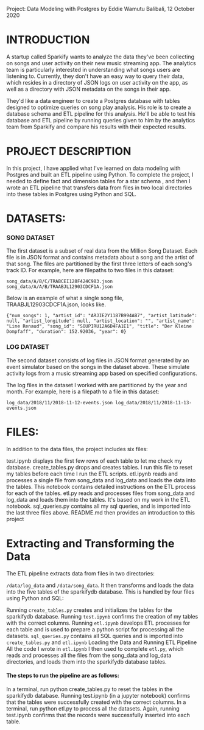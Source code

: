 Project: Data Modeling with Postgres
by Eddie Wamutu Balibali, 12 October 2020

 # INTRODUCTION
A startup called Sparkify wants to analyze the data they've been collecting on songs and user activity on their new music streaming app. The analytics team is particularly interested in understanding what songs users are listening to. Currently, they don't have an easy way to query their data, which resides in a directory of JSON logs on user activity on the app, as well as a directory with JSON metadata on the songs in their app.

They'd like a data engineer to create a Postgres database with tables designed to optimize queries on song play analysis. His role is to create a database schema and ETL pipeline for this analysis. He'll be able to test his database and ETL pipeline by running queries given to him by the analytics team from Sparkify and compare his results with their expected results.

# PROJECT DESCRIPTION
In this project, I have applied what I've learned on data modeling with Postgres and built an ETL pipeline using Python. To complete the project, I needed to define fact and dimension tables for a star schema , and then I wrote an ETL pipeline that transfers data from files in two local directories into these tables in Postgres using Python and SQL.

# DATASETS:

### SONG DATASET
The first dataset is a subset of real data from the Million Song Dataset. Each file is in JSON format and contains metadata about a song and the artist of that song. The files are partitioned by the first three letters of each song's track ID. For example, here are filepaths to two files in this dataset:

`song_data/A/B/C/TRABCEI128F424C983.json` 
`song_data/A/A/B/TRAABJL12903CDCF1A.json`

Below is an example of what a single song file, TRAABJL12903CDCF1A.json, looks like.

`{"num_songs": 1, "artist_id": "ARJIE2Y1187B994AB7", "artist_latitude": null, "artist_longitude": null, "artist_location": "", "artist_name": "Line Renaud", "song_id": "SOUPIRU12A6D4FA1E1", "title": "Der Kleine Dompfaff", "duration": 152.92036, "year": 0}`

### LOG DATASET
The second dataset consists of log files in JSON format generated by an event simulator based on the songs in the dataset above. These simulate activity logs from a music streaming app based on specified configurations.

The log files in the dataset I  worked with are partitioned by the year and month. For example, here is a filepath to a file in this dataset:

`log_data/2018/11/2018-11-12-events.json log_data/2018/11/2018-11-13-events.json`


# FILES:
In addition to the data files, the project includes six files:

test.ipynb displays the first few rows of each table to let me check my database.
create_tables.py drops and creates tables. I run this file to reset my tables before each time I run the ETL scripts.
etl.ipynb reads and processes a single file from song_data and log_data and loads the data into the tables. This notebook contains detailed instructions on the ETL process for each of the tables.
etl.py reads and processes files from song_data and log_data and loads them into the tables. It's based on my work in the ETL notebook.
sql_queries.py contains all my sql queries, and is imported into the last three files above.
README.md then provides an introduction to this project


# Extracting and Transforming the Data
The ETL pipeline extracts data from files in two directories:

`/data/log_data` and
`/data/song_data`.
It then transforms and loads the data into the five tables of the sparkifydb database. This is handled by four files using Python and SQL:

Running `create_tables.py` creates and initializes the tables for the sparkifydb database.
Running `test.ipynb` confirms the creation of my tables with the correct columns.
Running `etl.ipynb` develops ETL processes for each table and is used to prepare a python script for processing all the datasets.
`sql_queries.py` contains all SQL queries and is imported into `create_tables.py` and `etl.ipynb`
Loading the Data and Running ETL Pipeline
All the code I wrote in `etl.ipynb` I then used to complete `etl.py`, which reads and processes all the files from the song_data and log_data directories, and loads them into the sparkifydb database tables.

#### The steps to run the pipeline are as follows:

In a terminal, run python create_tables.py to reset the tables in the sparkifydb database.
Running test.ipynb (in a jupyter notebook) confirms that the tables were successfully created with the correct columns.
In a terminal, run python etl.py to process all the datasets.
Again, running test.ipynb confirms that the records were successfully inserted into each table.
